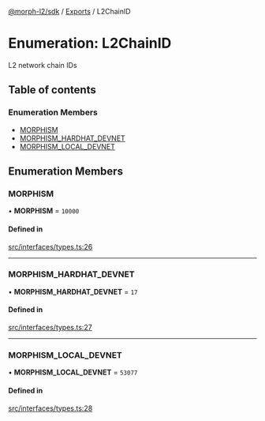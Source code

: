 [@morph-l2/sdk](../README) / [Exports](../modules) / L2ChainID

# Enumeration: L2ChainID

L2 network chain IDs

## Table of contents

### Enumeration Members

- [MORPHISM](L2ChainID#morph)
- [MORPHISM\_HARDHAT\_DEVNET](L2ChainID#morph_hardhat_devnet)
- [MORPHISM\_LOCAL\_DEVNET](L2ChainID#morph_local_devnet)

## Enumeration Members

### MORPHISM

• **MORPHISM** = ``10000``

#### Defined in

[src/interfaces/types.ts:26](https://github.com/morph-l2/sdk/tree/97c4394/src/interfaces/types.ts#L26)

___

### MORPHISM\_HARDHAT\_DEVNET

• **MORPHISM\_HARDHAT\_DEVNET** = ``17``

#### Defined in

[src/interfaces/types.ts:27](https://github.com/morph-l2/sdk/tree/97c4394/src/interfaces/types.ts#L27)

___

### MORPHISM\_LOCAL\_DEVNET

• **MORPHISM\_LOCAL\_DEVNET** = ``53077``

#### Defined in

[src/interfaces/types.ts:28](https://github.com/morph-l2/sdk/tree/97c4394/src/interfaces/types.ts#L28)
